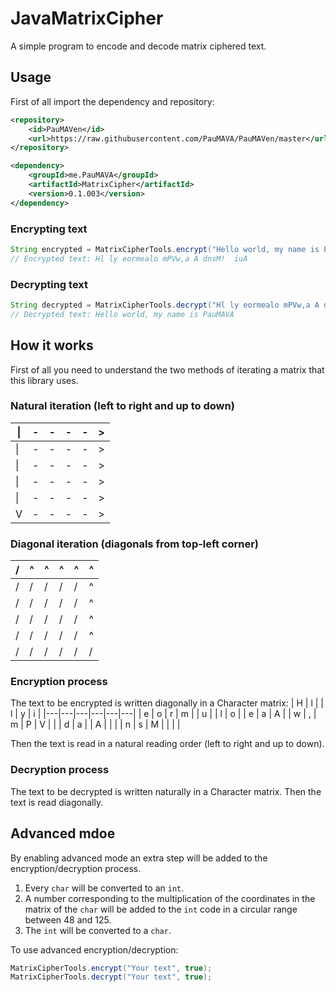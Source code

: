 # JavaMatrixCipher
A simple program to encode and decode matrix ciphered text.

## Usage
First of all import the dependency and repository:
```xml
<repository>
    <id>PauMAVen</id>
    <url>https://raw.githubusercontent.com/PauMAVA/PauMAVen/master</url>
</repository>
```
```xml
<dependency>
    <groupId>me.PauMAVA</groupId>
    <artifactId>MatrixCipher</artifactId>
    <version>0.1.003</version>
</dependency>
```

### Encrypting text
```java
String encrypted = MatrixCipherTools.encrypt("Hello world, my name is PauMAVA");
// Encrypted text: Hl ly eormealo mPVw,a A dnsM!  iuA
```

### Decrypting text
```java
String decrypted = MatrixCipherTools.decrypt("Hl ly eormealo mPVw,a A dnsM!  iuA");
// Decrypted text: Hello world, my name is PauMAVA
```

## How it works
First of all you need to understand the two methods of iterating a matrix that this library uses.
### Natural iteration (left to right and up to down)
| \| | - | - | - | - | > |
|----|---|---|---|---|---|
| \| | - | - | - | - | > |
| \| | - | - | - | - | > |
| \| | - | - | - | - | > |
| \| | - | - | - | - | > |
| V | - | - | - | - | > |

### Diagonal iteration (diagonals from top-left corner)
| / | ^ | ^ | ^ | ^ | ^ |
|---|---|---|---|---|---|
| / | / | / | / | / | ^ |
| / | / | / | / | / | ^ |
| / | / | / | / | / | ^ |
| / | / | / | / | / | ^ |
| / | / | / | / | / | / |

### Encryption process
The text to be encrypted is written diagonally in a Character matrix:
| H | l |   | l | y | i |
|---|---|---|---|---|---|
| e | o | r | m |   | u |
| l | o |   | e | a | A |
| w | , | m | P | V |   |
| d | a |   | A |   |   |
| n | s | M |   |   |   |

Then the text is read in a natural reading order (left to right and up to down). 

### Decryption process
The text to be decrypted is written naturally in a Character matrix.
Then the text is read diagonally. 


## Advanced mdoe
By enabling advanced mode an extra step will be added to the encryption/decryption process. 
1. Every `char` will be converted to an `int`.
2. A number corresponding to the multiplication of the coordinates in the matrix of the `char` will be added to the `int` code in a circular range between 48 and 125.
3. The `int` will be converted to a `char`.

To use advanced encryption/decryption:
```java
MatrixCipherTools.encrypt("Your text", true);
MatrixCipherTools.decrypt("Your text", true);
```
